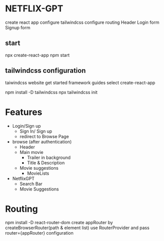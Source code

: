 # NETFLIX-GPT

create react app
configure tailwindcss
configure routing
Header
Login form
Signup form

## start

npx create-react-app
npm start

## tailwindcss configuration

taiwindcss website
get started
framework guides
select create-react-app

npm install -D tailwindcss
npx tailwindcss init

# Features

- Login/Sign up
  - Sign In/ Sign up
  - redirect to Browse Page
- browse (after authentication)
  - Header
  - Main movie
    - Trailer in background
    - Title & Description
  - Movie suggestions
    - MovieLists
- NetflixGPT
  - Search Bar
  - Movie Suggestions

# Routing

npm install -D react-router-dom
create appRouter by createBrowserRouter(path & element list)
use RouterProvider and pass router={appRouter} configuration
